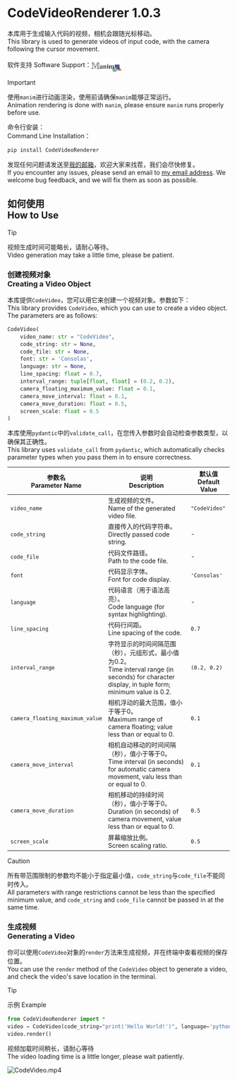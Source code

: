 # CodeVideoRenderer 1.0.3

本库用于生成输入代码的视频，相机会跟随光标移动。<br/>
This library is used to generate videos of input code, with the camera following the cursor movement.

软件支持 Software Support：[<img src="https://github.com/ZhuChongjing/CodeVideoRenderer/blob/main/manim.jpg" width="70" align="center" />](https://github.com/manimCommunity/manim)

> [!IMPORTANT]
> 使用`manim`进行动画渲染，使用前请确保`manim`能够正常运行。<br/>
Animation rendering is done with `manim`, please ensure `manim` runs properly before use.

命令行安装：<br/>
Command Line Installation：
```bash
pip install CodeVideoRenderer
```

发现任何问题请发送至[我的邮箱](mailto:zhuchongjing_pypi@163.com)，欢迎大家来找茬，我们会尽快修复。<br/>
If you encounter any issues, please send an email to [my email address](mailto:zhuchongjing_pypi@163.com). We welcome bug feedback, and we will fix them as soon as possible.

## 如何使用<br/>How to Use

> [!Tip]
> 视频生成时间可能略长，请耐心等待。<br/>Video generation may take a little time, please be patient.

### 创建视频对象<br/>Creating a Video Object

本库提供`CodeVideo`，您可以用它来创建一个视频对象。参数如下：<br/>
This library provides `CodeVideo`, which you can use to create a video object. The parameters are as follows:

```python
CodeVideo(
    video_name: str = "CodeVideo",
    code_string: str = None,
    code_file: str = None,
    font: str = 'Consolas',
    language: str = None,
    line_spacing: float = 0.7,
    interval_range: tuple[float, float] = (0.2, 0.2),
    camera_floating_maximum_value: float = 0.1,
    camera_move_interval: float = 0.1,
    camera_move_duration: float = 0.5,
    screen_scale: float = 0.5
)
```

本库使用`pydantic`中的`validate_call`，在您传入参数时会自动检查参数类型，以确保其正确性。<br/>
This library uses `validate_call` from `pydantic`, which automatically checks parameter types when you pass them in to ensure correctness.
    
| 参数名<br/>Parameter Name | 说明<br/>Description | 默认值<br/>Default Value |
| ---- | ---- | ---- |
| `video_name` | 生成视频的文件。<br/>Name of the generated video file. | `"CodeVideo"` |
| `code_string` | 直接传入的代码字符串。<br/>Directly passed code string. | - |
| `code_file` | 代码文件路径。<br/>Path to the code file. | - |
| `font` | 代码显示字体。<br/>Font for code display. | `'Consolas'` |
| `language` | 代码语言（用于语法高亮）。<br/>Code language (for syntax highlighting). | - |
| `line_spacing` | 代码行间距。<br/>Line spacing of the code. | `0.7` |
| `interval_range` | 字符显示的时间间隔范围（秒），元组形式，最小值为0.2。<br/>Time interval range (in seconds) for character display, in tuple form; minimum value is 0.2. | `(0.2, 0.2)` |
| `camera_floating_maximum_value` | 相机浮动的最大范围，值小于等于0。<br/>Maximum range of camera floating; value less than or equal to 0. | `0.1` |
| `camera_move_interval` | 相机自动移动的时间间隔（秒），值小于等于0。<br/>Time interval (in seconds) for automatic camera movement, valu less than or equal to 0. | `0.1` |
| `camera_move_duration` | 相机移动的持续时间（秒），值小于等于0。<br/>Duration (in seconds) of camera movement, value less than or equal to 0. | `0.5` |
| `screen_scale` | 屏幕缩放比例。<br/>Screen scaling ratio. | `0.5` |

> [!CAUTION]
> 所有带范围限制的参数均不能小于指定最小值，`code_string`与`code_file`不能同时传入。<br/>
All parameters with range restrictions cannot be less than the specified minimum value, and `code_string` and `code_file` cannot be passed in at the same time.

### 生成视频<br/>Generating a Video

你可以使用`CodeVideo`对象的`render`方法来生成视频，并在终端中查看视频的保存位置。<br/>
You can use the `render` method of the `CodeVideo` object to generate a video, and check the video's save location in the terminal.

> [!TIP]
> 示例 Example
> ```python
> from CodeVideoRenderer import *
> video = CodeVideo(code_string="print('Hello World!')", language='python')
> video.render()
> ```
>
> 视频加载时间稍长，请耐心等待<br/>
> The video loading time is a little longer, please wait patiently.
> 
> ![CodeVideo.mp4](https://github.com/ZhuChongjing/CodeVideoRenderer/blob/main/CodeVideo.gif)
